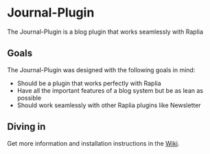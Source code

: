 # Journal-Plugin

The Journal-Plugin is a blog plugin that works seamlessly with Raplia

## Goals

The Journal-Plugin was designed with the following goals in mind:

* Should be a plugin that works perfectly with Raplia
* Have all the important features of a blog system but be as lean as possible
* Should work seamlessly with other Raplia plugins like Newsletter

## Diving in

Get more information and installation instructions in the [Wiki](https://github.com/rapila/journal-plugin/wiki/Installation).
